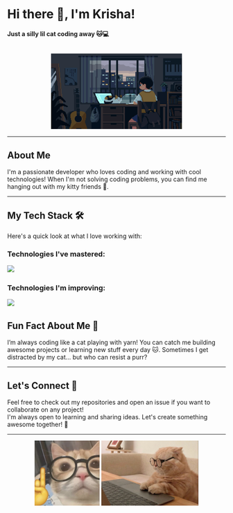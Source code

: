 # Hi there 👋, I'm Krisha!  
<b>Just a silly lil cat coding away 🐱💻</b>  
<br>

<div align="center">
  <img src="https://github.com/krishachikka/krishachikka/blob/16c21c12609c083ae481ea43113e23baf5093095/assets/meowy.gif" alt="gif" width="60%">
</div>

---

## About Me

I'm a passionate developer who loves coding and working with cool technologies! When I'm not solving coding problems, you can find me hanging out with my kitty friends 🐾.

---

## My Tech Stack 🛠️
Here's a quick look at what I love working with:

### Technologies I've mastered:
<div align="left"> 
  <img src="https://skillicons.dev/icons?i=react,mongodb,express,nodejs,c,cpp,html,css,tailwind,js,mysql,flutter,git,github,npm" height="40" />  
</div>

### Technologies I'm improving:
<div align="left"> 
  <img src="https://skillicons.dev/icons?i=threejs,blender,aws,typescript,py" height="40" />
</div>

## Fun Fact About Me 🎉

I’m always coding like a cat playing with yarn! You can catch me building awesome projects or learning new stuff every day 🐱. Sometimes I get distracted by my cat... but who can resist a purr?

---

## Let's Connect 🐾

Feel free to check out my repositories and open an issue if you want to collaborate on any project!  
I'm always open to learning and sharing ideas. Let's create something awesome together! 🚀

---

<div align="center">
  <img src="assets/meow.jpeg" alt="Meow" width="150" height="150" padding-right="10">
  <img src="assets/kitty.jpeg" alt="cat" height="150">
</div>

